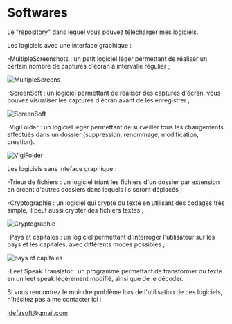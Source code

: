 # Softwares
Le "repository" dans lequel vous pouvez télécharger mes logiciels.

Les logiciels avec une interface graphique :

-MultipleScreenshots : un petit logiciel léger permettant de réaliser un certain nombre de captures d'écran à intervalle régulier ;

![MultipleScreens](https://user-images.githubusercontent.com/107947881/179360710-f6efe9fe-85b9-4025-bd7f-110f2f7faff2.png)

-ScreenSoft : un logiciel permettant de réaliser des captures d'écran, vous pouvez visualiser les captures d'écran avant de les enregistrer ;

![ScreenSoft](https://user-images.githubusercontent.com/107947881/179360756-06e64cba-6f18-47d7-9bb9-3de220ba86a8.png)

-VigiFolder : un logiciel léger permettant de surveiller tous les changements effectués dans un dossier (suppression, renommage, modification, création).

![VigiFolder](https://user-images.githubusercontent.com/107947881/179360787-bc7f6d23-ec42-47ea-b6fe-1471ba61d694.png)

Les logiciels sans inteface graphique :

-Trieur de fichiers : un logiciel triant les fichiers d'un dossier par extension en créant d'autres dossiers dans lequels ils seront déplacés ;

-Cryptographie : un logiciel qui crypte du texte en utilisant des codages très simple, il peut aussi crypter des fichiers textes ;

![Cryptographie](https://user-images.githubusercontent.com/107947881/179395044-da0df7a7-aa9a-4c19-8ef3-1f2b7154a167.png)

-Pays et capitales : un logiciel permettant d'interroger l'utilisateur sur les pays et les capitales, avec différents modes possibles ;

![pays et capitales](https://user-images.githubusercontent.com/107947881/179393679-cc7fbefc-9c32-4ec2-b064-a7cfd42f5329.png)

-Leet Speak Translator : un programme permettant de transformer du texte en un leet speak légèrement modifié, ainsi que de le décoder.

Si vous rencontrez le moindre problème lors de l'utilisation de ces logiciels, n'hésitez pas à me contacter ici :

idefasoft@gmail.com
